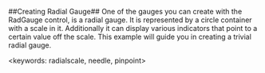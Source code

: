 ##Creating Radial Gauge##
One of the gauges you can create with the RadGauge control, is a radial gauge. It is represented by a circle container with a scale in it. Additionally it can display various indicators that point to a certain value off the scale. This example will guide you in creating a trivial radial gauge.

<keywords: radialscale, needle, pinpoint>